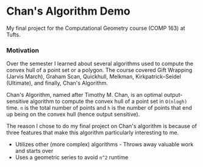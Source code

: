 # Chan's Algorithm Demo

My final project for the Computational Geometry course (COMP 163) at Tufts.

### Motivation

Over the semester I learned about several algorithms used to compute the convex hull of a point set or a polygon. The course covered Gift Wrapping (Jarvis March), Graham Scan, Quickhull, Melkman, Kirkpatrick–Seidel (Ultimate), and finally, Chan's Algorithm.

Chan's Algorithm, named after Timothy M. Chan, is an optimal output-sensitive algorithm to compute the convex hull of a point set in ``O(nlogh)`` time. ``n`` is the total number of points and ``h`` is the number of points that end up being on the convex hull (hence output sensitive).

The reason I chose to do my final project on Chan's algorithm is because of three features that make this algorithm particularly interesting to me.

 - Utilizes other (more complex) algorithms
 - Throws away valuable work and starts over
 - Uses a geometric series to avoid ``n^2`` runtime
